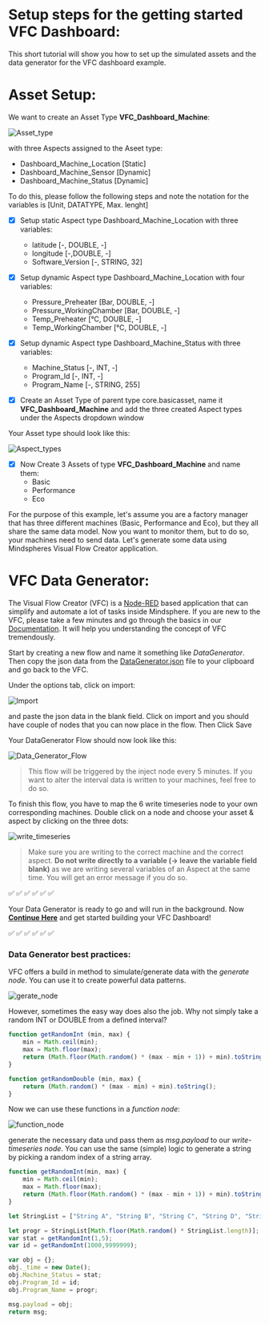 # Setup steps for the getting started VFC Dashboard:
This short tutorial will show you how to set up the simulated assets and the data generator for the VFC dashboard example.

# Asset Setup:
We want to create an Asset Type **VFC_Dashboard_Machine**:

![Asset_type](../doc/asset_type.png)

with three Aspects assigned to the Aseet type:
- Dashboard_Machine_Location [Static]
- Dashboard_Machine_Sensor [Dynamic]
- Dashboard_Machine_Status [Dynamic]

To do this, please follow the following steps and note the notation for the variables is [Unit, DATATYPE, Max. lenght]
- [x] Setup static Aspect type Dashboard_Machine_Location with three variables:
  - latitude [-, DOUBLE, -]
  - longitude [-,DOUBLE, -]
  - Software_Version [-, STRING, 32]
 
- [x] Setup dynamic Aspect type Dashboard_Machine_Location with four variables:
  - Pressure_Preheater [Bar, DOUBLE, -]
  - Pressure_WorkingChamber [Bar, DOUBLE, -]
  - Temp_Preheater [°C, DOUBLE, -]
  - Temp_WorkingChamber [°C, DOUBLE, -]

- [x] Setup dynamic Aspect type Dashboard_Machine_Status with three variables:
  - Machine_Status [-, INT, -]
  - Program_Id [-, INT, -]
  - Program_Name [-, STRING, 255]
- [x] Create an Asset Type of parent type core.basicasset, name it **VFC_Dashboard_Machine** and add the three created Aspect types under the Aspects dropdown window

Your Asset type should look like this:

![Aspect_types](../doc/asset_complete.png)

- [x] Now Create 3 Assets of type **VFC_Dashboard_Machine** and name them:
  - Basic
  - Performance
  - Eco

For the purpose of this example, let's assume you are a factory manager that has three different machines (Basic, Performance and Eco), but they all share the same data model. Now you want to monitor them, but to do so, your machines need to send data. Let's generate some data using Mindspheres Visual Flow Creator application.

# VFC Data Generator:
The Visual Flow Creator (VFC) is a [Node-RED](https://nodered.org) based application that can simplify and automate a lot of tasks inside Mindsphere. If you are new to the VFC, please take a few minutes and go through the basics in our [Documentation](https://documentation.mindsphere.io/resources/html/visualflow-creator/en-US/index.html). It will help you understanding the concept of VFC tremendously.

Start by creating a new flow and name it something like *DataGenerator*. Then copy the json data from the [DataGenerator.json](../Resources/DataGenerator.json) file to your clipboard and go back to the VFC.

Under the options tab, click on import:

![Import](../doc/import.png)

and paste the json data in the blank field. Click on import and you should have couple of nodes that you can now place in the flow. Then Click Save

Your DataGenerator Flow should now look like this:

![Data_Generator_Flow](../doc/Data_Generator_Flow.png)

> This flow will be triggered by the inject node every 5 minutes. If you want to alter the interval data is written to your machines, feel free to do so.

To finish this flow, you have to map the 6 write timeseries node to your own corresponding machines. Double click on a node and choose your asset & aspect by clicking on the three dots:

![write_timeseries](../doc/write_timeseries.png)

> Make sure you are writing to the correct machine and the correct aspect. **Do not write directly to a variable (-> leave the variable field blank)** as we are writing several variables of an Aspect at the same time. You will get an error message if you do so. 

:white_check_mark:  :white_check_mark:  :white_check_mark:  :white_check_mark:  :white_check_mark:  :white_check_mark:

Your Data Generator is ready to go and will run in the background. Now **[Continue Here](../readme.md#overview-dashboard)** and get started building your VFC Dashboard!

:white_check_mark:  :white_check_mark:  :white_check_mark:  :white_check_mark:  :white_check_mark:  :white_check_mark:

### Data Generator best practices:
VFC offers a build in method to simulate/generate data with the *generate node*. You can use it to create powerful data patterns.

![gerate_node](../doc/generate_node.png)

However, sometimes the easy way does also the job. Why not simply take a random INT or DOUBLE from a defined interval?
```javascript
function getRandomInt (min, max) {
    min = Math.ceil(min);
    max = Math.floor(max);
    return (Math.floor(Math.random() * (max - min + 1)) + min).toString();
}
```
```javascript
function getRandomDouble (min, max) {
    return (Math.random() * (max - min) + min).toString();
}
```
Now we can use these functions in a *function node*:

![function_node](../doc/function_node.png)

generate the necessary data und pass them as *msg.payload* to our *write-timeseries node*.
You can use the same (simple) logic to generate a string by picking a random index of a string array.

```javascript
function getRandomInt(min, max) {
    min = Math.ceil(min);
    max = Math.floor(max);
    return (Math.floor(Math.random() * (max - min + 1)) + min).toString();
}

let StringList = ["String A", "String B", "String C", "String D", "String ...", "String X"];

let progr = StringList[Math.floor(Math.random() * StringList.length)];
var stat = getRandomInt(1,5);
var id = getRandomInt(1000,9999999);

var obj = {};
obj._time = new Date();
obj.Machine_Status = stat;
obj.Program_Id = id;
obj.Program_Name = progr;

msg.payload = obj;
return msg;
```

